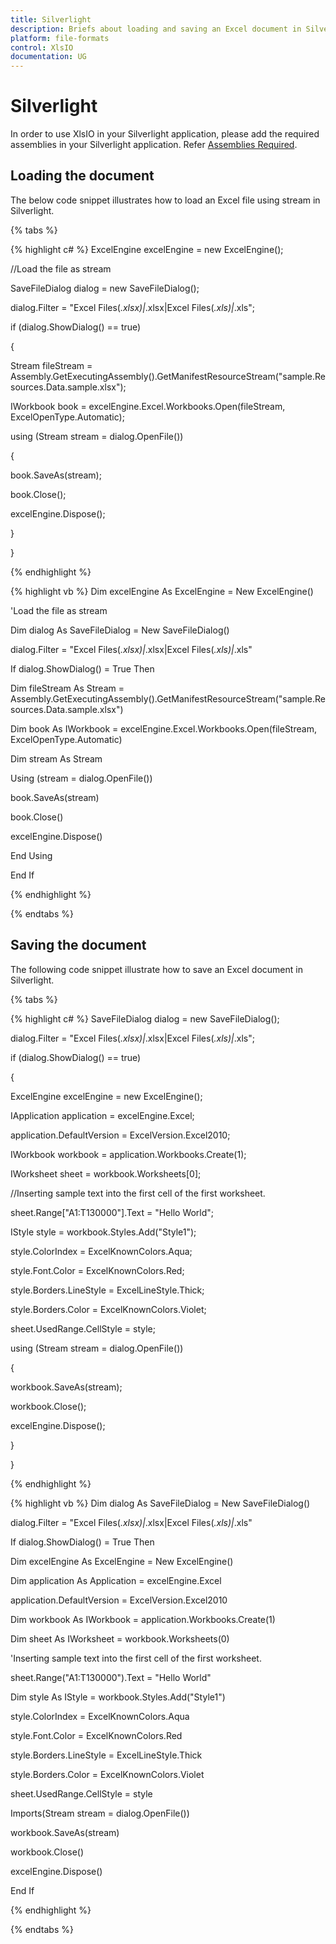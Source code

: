 ```yaml
---
title: Silverlight
description: Briefs about loading and saving an Excel document in Silverlight platform.
platform: file-formats
control: XlsIO
documentation: UG
---
```

# Silverlight 

In order to use XlsIO in your Silverlight application, please add the required assemblies in your Silverlight application. Refer [Assemblies Required](/File-Formats/XlsIO/Assemblies-Required).

## Loading the document

The below code snippet illustrates how to load an Excel file using stream in Silverlight.

{% tabs %}  

{% highlight c# %}
ExcelEngine excelEngine = new ExcelEngine();



//Load the file as stream

SaveFileDialog dialog = new SaveFileDialog();

dialog.Filter = "Excel Files(*.xlsx)|*.xlsx|Excel Files(*.xls)|*.xls";

if (dialog.ShowDialog() == true)

{

Stream fileStream = Assembly.GetExecutingAssembly().GetManifestResourceStream("sample.Resources.Data.sample.xlsx");

IWorkbook book = excelEngine.Excel.Workbooks.Open(fileStream, ExcelOpenType.Automatic);

using (Stream stream = dialog.OpenFile())

{

book.SaveAs(stream);

book.Close();

excelEngine.Dispose();

}

}



{% endhighlight %}

{% highlight vb %}
Dim excelEngine As ExcelEngine = New ExcelEngine()

'Load the file as stream

Dim dialog As SaveFileDialog = New SaveFileDialog()

dialog.Filter = "Excel Files(*.xlsx)|*.xlsx|Excel Files(*.xls)|*.xls"

If dialog.ShowDialog() = True Then

Dim fileStream As Stream = Assembly.GetExecutingAssembly().GetManifestResourceStream("sample.Resources.Data.sample.xlsx")

Dim book As IWorkbook = excelEngine.Excel.Workbooks.Open(fileStream, ExcelOpenType.Automatic)

Dim stream As Stream

Using (stream = dialog.OpenFile())

book.SaveAs(stream)

book.Close()

excelEngine.Dispose()

End Using

End If



{% endhighlight %}

  {% endtabs %}  

## Saving the document

The following code snippet illustrate how to save an Excel document in Silverlight.

{% tabs %}  

{% highlight c# %}
SaveFileDialog dialog = new SaveFileDialog();

dialog.Filter = "Excel Files(*.xlsx)|*.xlsx|Excel Files(*.xls)|*.xls";

if (dialog.ShowDialog() == true)

{

ExcelEngine excelEngine = new ExcelEngine();

IApplication application = excelEngine.Excel;

application.DefaultVersion = ExcelVersion.Excel2010;

IWorkbook workbook = application.Workbooks.Create(1);

IWorksheet sheet = workbook.Worksheets[0];

//Inserting sample text into the first cell of the first worksheet.

sheet.Range["A1:T130000"].Text = "Hello World";

IStyle style = workbook.Styles.Add("Style1");

style.ColorIndex = ExcelKnownColors.Aqua;

style.Font.Color = ExcelKnownColors.Red;

style.Borders.LineStyle = ExcelLineStyle.Thick;

style.Borders.Color = ExcelKnownColors.Violet;

sheet.UsedRange.CellStyle = style;

using (Stream stream = dialog.OpenFile())

{

workbook.SaveAs(stream);

workbook.Close();

excelEngine.Dispose();

}

}



{% endhighlight %}

{% highlight vb %}
Dim dialog As SaveFileDialog = New SaveFileDialog()

dialog.Filter = "Excel Files(*.xlsx)|*.xlsx|Excel Files(*.xls)|*.xls"

If dialog.ShowDialog() = True Then

Dim excelEngine As ExcelEngine = New ExcelEngine()

Dim application As Application = excelEngine.Excel

application.DefaultVersion = ExcelVersion.Excel2010

Dim workbook As IWorkbook = application.Workbooks.Create(1)

Dim sheet As IWorksheet = workbook.Worksheets(0)

'Inserting sample text into the first cell of the first worksheet.

sheet.Range("A1:T130000").Text = "Hello World"

Dim style As IStyle = workbook.Styles.Add("Style1")

style.ColorIndex = ExcelKnownColors.Aqua

style.Font.Color = ExcelKnownColors.Red

style.Borders.LineStyle = ExcelLineStyle.Thick

style.Borders.Color = ExcelKnownColors.Violet

sheet.UsedRange.CellStyle = style

Imports(Stream stream = dialog.OpenFile())

workbook.SaveAs(stream)

workbook.Close()

excelEngine.Dispose()

End If



{% endhighlight %}

  {% endtabs %}  

